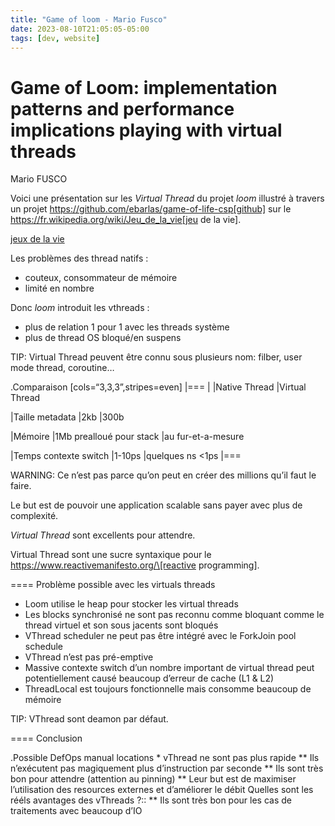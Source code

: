 ```yaml
---
title: "Game of loom - Mario Fusco"
date: 2023-08-10T21:05:05-05:00
tags: [dev, website]
---
```


# Game of Loom: implementation patterns and performance implications playing with virtual threads
Mario FUSCO

Voici une présentation sur les *Virtual Thread* du projet _loom_ illustré à travers un projet https://github.com/ebarlas/game-of-life-csp[github] sur le https://fr.wikipedia.org/wiki/Jeu_de_la_vie[jeu de la vie].

[jeux de la vie](java/gosper-glider-gun.gif)
 
Les problèmes des thread natifs :

-   couteux, consommateur de mémoire
-   limité en nombre

Donc *loom* introduit les vthreads :

-   plus de relation 1 pour 1 avec les threads système
-   plus de thread OS bloqué/en suspens

TIP: Virtual Thread peuvent être connu sous plusieurs nom: filber, user
mode thread, coroutine…

.Comparaison \[cols=“3,3,3”,stripes=even\] \|=== \| \|Native Thread
\|Virtual Thread

\|Taille metadata \|2kb \|300b

\|Mémoire \|1Mb prealloué pour stack \|au fur-et-a-mesure

\|Temps contexte switch \|1-10ps \|quelques ns \<1ps \|===

WARNING: Ce n’est pas parce qu’on peut en créer des millions qu’il faut
le faire.

Le but est de pouvoir une application scalable sans payer avec plus de
complexité.

*Virtual Thread* sont excellents pour attendre.

Virtual Thread sont une sucre syntaxique pour le
https://www.reactivemanifesto.org/\[reactive programming\].

==== Problème possible avec les virtuals threads

-   Loom utilise le heap pour stocker les virtual threads
-   Les blocks synchronisé ne sont pas reconnu comme bloquant comme le
    thread virtuel et son sous jacents sont bloqués
-   VThread scheduler ne peut pas être intégré avec le ForkJoin pool
    schedule
-   VThread n’est pas pré-emptive
-   Massive contexte switch d’un nombre important de virtual thread peut
    potentiellement causé beaucoup d’erreur de cache (L1 & L2)
-   ThreadLocal est toujours fonctionnelle mais consomme beaucoup de
    mémoire

TIP: VThread sont deamon par défaut.

==== Conclusion

.Possible DefOps manual locations \* vThread ne sont pas plus rapide
\*\* Ils n’exécutent pas magiquement plus d’instruction par seconde \*\*
Ils sont très bon pour attendre (attention au pinning) \*\* Leur but est
de maximiser l’utilisation des resources externes et d’améliorer le
débit Quelles sont les rééls avantages des vThreads ?:: \*\* Ils sont
très bon pour les cas de traitements avec beaucoup d’IO



